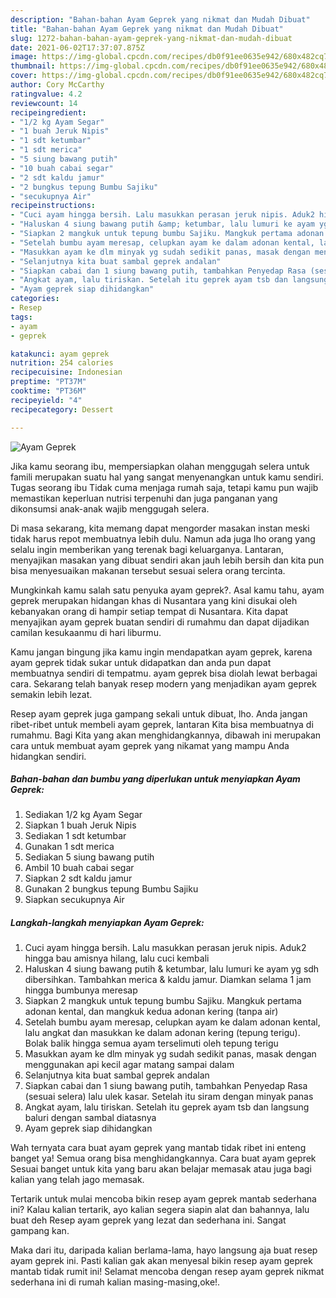 ```yaml
---
description: "Bahan-bahan Ayam Geprek yang nikmat dan Mudah Dibuat"
title: "Bahan-bahan Ayam Geprek yang nikmat dan Mudah Dibuat"
slug: 1272-bahan-bahan-ayam-geprek-yang-nikmat-dan-mudah-dibuat
date: 2021-06-02T17:37:07.875Z
image: https://img-global.cpcdn.com/recipes/db0f91ee0635e942/680x482cq70/ayam-geprek-foto-resep-utama.jpg
thumbnail: https://img-global.cpcdn.com/recipes/db0f91ee0635e942/680x482cq70/ayam-geprek-foto-resep-utama.jpg
cover: https://img-global.cpcdn.com/recipes/db0f91ee0635e942/680x482cq70/ayam-geprek-foto-resep-utama.jpg
author: Cory McCarthy
ratingvalue: 4.2
reviewcount: 14
recipeingredient:
- "1/2 kg Ayam Segar"
- "1 buah Jeruk Nipis"
- "1 sdt ketumbar"
- "1 sdt merica"
- "5 siung bawang putih"
- "10 buah cabai segar"
- "2 sdt kaldu jamur"
- "2 bungkus tepung Bumbu Sajiku"
- "secukupnya Air"
recipeinstructions:
- "Cuci ayam hingga bersih. Lalu masukkan perasan jeruk nipis. Aduk2 hingga bau amisnya hilang, lalu cuci kembali"
- "Haluskan 4 siung bawang putih &amp; ketumbar, lalu lumuri ke ayam yg sdh dibersihkan. Tambahkan merica &amp; kaldu jamur. Diamkan selama 1 jam hingga bumbunya meresap"
- "Siapkan 2 mangkuk untuk tepung bumbu Sajiku. Mangkuk pertama adonan kental, dan mangkuk kedua adonan kering (tanpa air)"
- "Setelah bumbu ayam meresap, celupkan ayam ke dalam adonan kental, lalu angkat dan masukkan ke dalam adonan kering (tepung terigu). Bolak balik hingga semua ayam terselimuti oleh tepung terigu"
- "Masukkan ayam ke dlm minyak yg sudah sedikit panas, masak dengan menggunakan api kecil agar matang sampai dalam"
- "Selanjutnya kita buat sambal geprek andalan"
- "Siapkan cabai dan 1 siung bawang putih, tambahkan Penyedap Rasa (sesuai selera) lalu ulek kasar. Setelah itu siram dengan minyak panas"
- "Angkat ayam, lalu tiriskan. Setelah itu geprek ayam tsb dan langsung baluri dengan sambal diatasnya"
- "Ayam geprek siap dihidangkan"
categories:
- Resep
tags:
- ayam
- geprek

katakunci: ayam geprek 
nutrition: 254 calories
recipecuisine: Indonesian
preptime: "PT37M"
cooktime: "PT36M"
recipeyield: "4"
recipecategory: Dessert

---
```



![Ayam Geprek](https://img-global.cpcdn.com/recipes/db0f91ee0635e942/680x482cq70/ayam-geprek-foto-resep-utama.jpg)

Jika kamu seorang ibu, mempersiapkan olahan menggugah selera untuk famili merupakan suatu hal yang sangat menyenangkan untuk kamu sendiri. Tugas seorang ibu Tidak cuma menjaga rumah saja, tetapi kamu pun wajib memastikan keperluan nutrisi terpenuhi dan juga panganan yang dikonsumsi anak-anak wajib menggugah selera.

Di masa  sekarang, kita memang dapat mengorder masakan instan meski tidak harus repot membuatnya lebih dulu. Namun ada juga lho orang yang selalu ingin memberikan yang terenak bagi keluarganya. Lantaran, menyajikan masakan yang dibuat sendiri akan jauh lebih bersih dan kita pun bisa menyesuaikan makanan tersebut sesuai selera orang tercinta. 



Mungkinkah kamu salah satu penyuka ayam geprek?. Asal kamu tahu, ayam geprek merupakan hidangan khas di Nusantara yang kini disukai oleh kebanyakan orang di hampir setiap tempat di Nusantara. Kita dapat menyajikan ayam geprek buatan sendiri di rumahmu dan dapat dijadikan camilan kesukaanmu di hari liburmu.

Kamu jangan bingung jika kamu ingin mendapatkan ayam geprek, karena ayam geprek tidak sukar untuk didapatkan dan anda pun dapat membuatnya sendiri di tempatmu. ayam geprek bisa diolah lewat berbagai cara. Sekarang telah banyak resep modern yang menjadikan ayam geprek semakin lebih lezat.

Resep ayam geprek juga gampang sekali untuk dibuat, lho. Anda jangan ribet-ribet untuk membeli ayam geprek, lantaran Kita bisa membuatnya di rumahmu. Bagi Kita yang akan menghidangkannya, dibawah ini merupakan cara untuk membuat ayam geprek yang nikamat yang mampu Anda hidangkan sendiri.

<!--inarticleads1-->

##### Bahan-bahan dan bumbu yang diperlukan untuk menyiapkan Ayam Geprek:

1. Sediakan 1/2 kg Ayam Segar
1. Siapkan 1 buah Jeruk Nipis
1. Sediakan 1 sdt ketumbar
1. Gunakan 1 sdt merica
1. Sediakan 5 siung bawang putih
1. Ambil 10 buah cabai segar
1. Siapkan 2 sdt kaldu jamur
1. Gunakan 2 bungkus tepung Bumbu Sajiku
1. Siapkan secukupnya Air




<!--inarticleads2-->

##### Langkah-langkah menyiapkan Ayam Geprek:

1. Cuci ayam hingga bersih. Lalu masukkan perasan jeruk nipis. Aduk2 hingga bau amisnya hilang, lalu cuci kembali
1. Haluskan 4 siung bawang putih &amp; ketumbar, lalu lumuri ke ayam yg sdh dibersihkan. Tambahkan merica &amp; kaldu jamur. Diamkan selama 1 jam hingga bumbunya meresap
1. Siapkan 2 mangkuk untuk tepung bumbu Sajiku. Mangkuk pertama adonan kental, dan mangkuk kedua adonan kering (tanpa air)
1. Setelah bumbu ayam meresap, celupkan ayam ke dalam adonan kental, lalu angkat dan masukkan ke dalam adonan kering (tepung terigu). Bolak balik hingga semua ayam terselimuti oleh tepung terigu
1. Masukkan ayam ke dlm minyak yg sudah sedikit panas, masak dengan menggunakan api kecil agar matang sampai dalam
1. Selanjutnya kita buat sambal geprek andalan
1. Siapkan cabai dan 1 siung bawang putih, tambahkan Penyedap Rasa (sesuai selera) lalu ulek kasar. Setelah itu siram dengan minyak panas
1. Angkat ayam, lalu tiriskan. Setelah itu geprek ayam tsb dan langsung baluri dengan sambal diatasnya
1. Ayam geprek siap dihidangkan




Wah ternyata cara buat ayam geprek yang mantab tidak ribet ini enteng banget ya! Semua orang bisa menghidangkannya. Cara buat ayam geprek Sesuai banget untuk kita yang baru akan belajar memasak atau juga bagi kalian yang telah jago memasak.

Tertarik untuk mulai mencoba bikin resep ayam geprek mantab sederhana ini? Kalau kalian tertarik, ayo kalian segera siapin alat dan bahannya, lalu buat deh Resep ayam geprek yang lezat dan sederhana ini. Sangat gampang kan. 

Maka dari itu, daripada kalian berlama-lama, hayo langsung aja buat resep ayam geprek ini. Pasti kalian gak akan menyesal bikin resep ayam geprek mantab tidak rumit ini! Selamat mencoba dengan resep ayam geprek nikmat sederhana ini di rumah kalian masing-masing,oke!.

